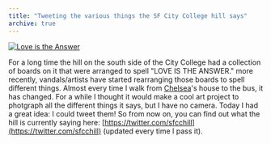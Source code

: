 ```yaml
---
title: "Tweeting the various things the SF City College hill says"
archive: true
---
```


[![Love is the Answer](/uploads/2008/05/picture-1-300x148.png "SF City College Hill")](/uploads/2008/05/picture-1.png)

For a long time the hill on the south side of the City College had a collection of boards on it that were arranged to spell "LOVE IS THE ANSWER." more recently, vandals/artists have started rearranging those boards to spell different things. Almost every time I walk from [Chelsea](http://www.chelseahollow.com)'s house to the bus, it has changed. For a while I thought it would make a cool art project to photgraph all the different things it says, but I have no camera. Today I had a great idea: I could tweet them! So from now on, you can find out what the hill is currently saying here: [https://twitter.com/sfcchill](https://twitter.com/sfcchill) (updated every time I pass it).
